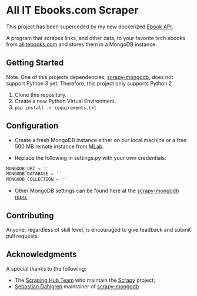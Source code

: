 # All IT Ebooks.com Scraper

This project has been superceded by my new dockerized [Ebook API](https://github.com/Jeffallan/Ebook-API).

A program that scrapes links, and other data, to your favorite tech ebooks from [allitebooks.com](http://allitebooks.com) and stores them in a MongoDB instance.

## Getting Started

Note.  One of this projects dependencies, [scrapy-mongodb](https://github.com/sebdah/scrapy-mongodb), does not support Python 3 yet.  Therefore, this project only supports Python 2

1. Clone this repository.
2. Create a new Python Virtual Environment.
3. `pip install -r requirements.txt`

## Configuration

- Create a fresh MongoDB instance either on our local machine or a free 500 MB remote instance from [MLab](https://mlab.com).

- Replace the following in settings.py with your own credentials:
```Python
MONGODB_URI = ''
MONGODB_DATABASE = ''
MONGODB_COLLECTION = ''
``` 

- Other MongoDB settings can be found here at the [scrapy-mongodb repo.](https://github.com/sebdah/scrapy-mongodb/blob/master/README.md)

## Contributing

Anyone, regardless of skill level, is encouraged to give feadback and submit pull requests.

## Acknowledgments

A special thanks to the following:

* The [Scraping Hub Team](https://github.com/scrapinghub) who maintain the [Scrapy](https://github.com/scrapy/scrapy) project;
* [Sebastian Dahlgren](https://github.com/sebdah) maintainer of [scrapy-mongodb](https://github.com/sebdah/scrapy-mongodb)
